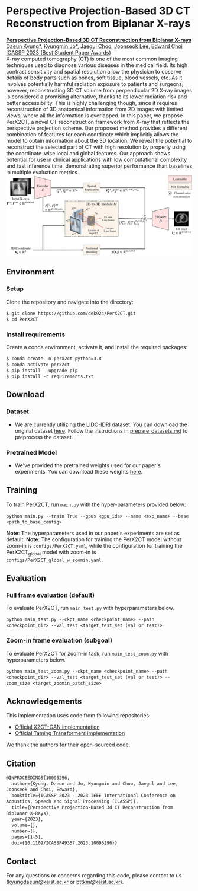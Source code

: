 # Perspective Projection-Based 3D CT Reconstruction from Biplanar X-rays
<b> <a href="https://arxiv.org/abs/2303.05297"> Perspective Projection-Based 3D CT Reconstruction from Biplanar X-rays </a> </b> 
<br>
<a href="https://sites.google.com/view/daeunkyung/"> Daeun Kyung*</a>,
<a href="https://www.linkedin.com/in/kyungmin-jo-931264181/?originalSubdomain=kr/"> Kyungmin Jo*</a>,
<a href="https://sites.google.com/site/jaegulchoo/"> Jaegul Choo</a>,
<a href="http://www.joonseok.net/home.html"> Joonseok Lee</a>,
<a href="https://mp2893.com/"> Edward Choi</a>
<br>
<a href="https://2023.ieeeicassp.org/"> ICASSP 2023 (Best Student Paper Awards) </a>
<br> X-ray computed tomography (CT) is one of the most common imaging techniques used to diagnose various diseases in the medical field. Its high contrast sensitivity and spatial resolution allow the physician to observe details of body parts such as bones, soft tissue, blood vessels, etc. As it involves potentially harmful radiation exposure to patients and surgeons, however, reconstructing 3D CT volume from perpendicular 2D X-ray images is considered a promising alternative, thanks to its lower radiation risk and better accessibility. This is highly challenging though, since it requires reconstruction of 3D anatomical information from 2D images with limited views, where all the information is overlapped. In this paper, we propose PerX2CT, a novel CT reconstruction framework from X-ray that reflects the perspective projection scheme. Our proposed method provides a different combination of features for each coordinate which implicitly allows the model to obtain information about the 3D location. We reveal the potential to reconstruct the selected part of CT with high resolution by properly using the coordinate-wise local and global features. Our approach shows potential for use in clinical applications with low computational complexity and fast inference time, demonstrating superior performance than baselines in multiple evaluation metrics.
<br>
<img src="model.png">


## Environment
### Setup
Clone the repository and navigate into the directory:
```
$ git clone https://github.com/dek924/PerX2CT.git
$ cd PerX2CT
```


### Install requirements
Create a conda environment, activate it, and install the required packages:
```
$ conda create -n perx2ct python=3.8
$ conda activate perx2ct
$ pip install --upgrade pip
$ pip install -r requirements.txt
```


## Download
### Dataset
- We are currently utilizing the <a href="https://www.ncbi.nlm.nih.gov/pmc/articles/PMC3041807/">LIDC-IDRI</a> dataset. You can download the original dataset <a href="https://wiki.cancerimagingarchive.net/pages/viewpage.action?pageId=1966254">here</a>. 
Follow the instructions in [prepare_datasets.md](data_preprocessing/prepare_datasets.md) to preprocess the dataset.


### Pretrained Model
- We've provided the pretrained weights used for our paper's experiments. You can download these weights <a href="https://drive.google.com/drive/folders/14_V8E0XklPRax4S4nQfeUnHS2gml-_PO">here</a>.  

## Training
To train PerX2CT, run `main.py` with the hyper-parameters provided below:
```
python main.py --train True --gpus <gpu_ids> --name <exp_name> --base <path_to_base_config>
```
**Note**: The hyperparameters used in our paper's experiments are set as default.
**Note**: The configuration for training the PerX2CT model without zoom-in is `configs/PerX2CT.yaml`, while the configuration for training the PerX2CT<sub>global</sub> model with zoom-in is `configs/PerX2CT_global_w_zoomin.yaml`.

## Evaluation
### Full frame evaluation (default)
To evaluate PerX2CT, run `main_test.py` with hyperparameters below.
```
python main_test.py --ckpt_name <checkpoint_name> --path <checkpoint_dir> --val_test <target_test_set (val or test)>
```

### Zoom-in frame evaluation (subgoal)
To evaluate PerX2CT for zoom-in task, run `main_test_zoom.py` with hyperparameters below.
```
python main_test_zoom.py --ckpt_name <checkpoint_name> --path <checkpoint_dir> --val_test <target_test_set (val or test)> --zoom_size <target_zoomin_patch_size>
```

## Acknowledgements
This implementation uses code from following repositories:
- [Official X2CT-GAN implementation](https://github.com/kylekma/X2CT)
- [Official Taming Transformers implementation](https://github.com/CompVis/taming-transformers)

We thank the authors for their open-sourced code. 


## Citation
```
@INPROCEEDINGS{10096296,
  author={Kyung, Daeun and Jo, Kyungmin and Choo, Jaegul and Lee, Joonseok and Choi, Edward},
  booktitle={ICASSP 2023 - 2023 IEEE International Conference on Acoustics, Speech and Signal Processing (ICASSP)}, 
  title={Perspective Projection-Based 3d CT Reconstruction from Biplanar X-Rays}, 
  year={2023},
  volume={},
  number={},
  pages={1-5},
  doi={10.1109/ICASSP49357.2023.10096296}}
```

## Contact
For any questions or concerns regarding this code, please contact to us ([kyungdaeun@kaist.ac.kr](mailto:kyungdaeun@kaist.ac.kr) or [bttkm@kaist.ac.kr](mailto:bttkm@kaist.ac.kr)).
